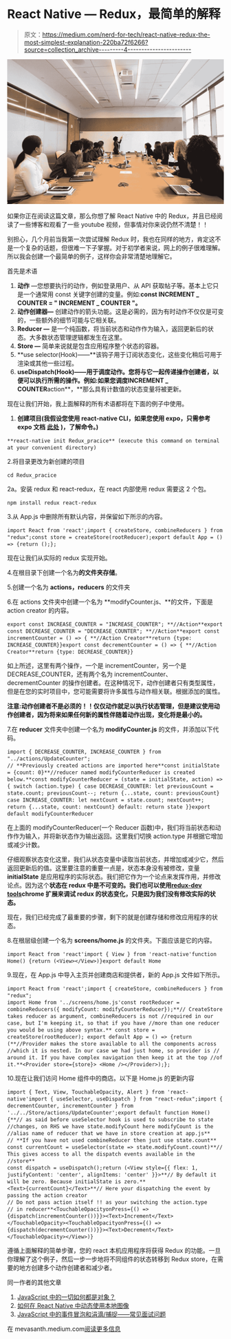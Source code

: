 # React Native — Redux，最简单的解释

> 原文：<https://medium.com/nerd-for-tech/react-native-redux-the-most-simplest-explanation-220ba72f6266?source=collection_archive---------4----------------------->

![](img/49a9bd58e8628b10031c2c4d3418af0f.png)

如果你正在阅读这篇文章，那么你想了解 React Native 中的 Redux，并且已经阅读了一些博客和观看了一些 youtube 视频，但事情对你来说仍然不清楚！！

别担心，几个月前当我第一次尝试理解 Redux 时，我也在同样的地方，肯定这不是一个复杂的话题，但很难一下子掌握。对于初学者来说，网上的例子很难理解。所以我会创建一个最简单的例子，这样你会非常清楚地理解它。

首先是术语

1.  **动作** —您想要执行的动作，例如登录用户、从 API 获取帖子等。基本上它只是一个通常用 const 关键字创建的变量。例如:**const INCREMENT _ COUNTER = " INCREMENT _ COUNTER "。**
2.  **动作创建器—** 创建动作的箭头功能。这是必需的，因为有时动作不仅仅是可变的，一些额外的细节可能与它相关联。
3.  **Reducer —** 是一个纯函数，将当前状态和动作作为输入，返回更新后的状态。大多数状态管理逻辑都发生在这里。
4.  **Store —** 简单来说就是包含应用程序整个状态的容器。
5.  **use selector(Hook)——**该钩子用于订阅状态变化，这些变化稍后可用于渲染或其他一些过程。
6.  **useDispatch(Hook)——**用于调度动作。您将与它一起传递操作创建者，以便可以执行所需的操作。例如:如果您调度**INCREMENT _ COUNTER**action**，**那么具有计数值的状态变量将被更新。

现在让我们开始，我上面解释的所有术语都将在下面的例子中使用。

1.  **创建项目(我假设您使用 react-native CLI，如果您使用 expo，只需参考 expo 文档** [**此处**](https://docs.expo.io/workflow/expo-cli/) **)，了解命令。)**

```
**react-native init Redux_pracice** (execute this command on terminal at your convenient directory)
```

2.将目录更改为新创建的项目

```
cd Redux_pracice
```

2a。安装 redux 和 react-redux，在 react 内部使用 redux 需要这 2 个包。

```
npm install redux react-redux
```

3.从 App.js 中删除所有默认内容，并保留如下所示的内容。

```
import React from 'react';import { createStore, combineReducers } from "redux";const store = createStore(rootReducer);export default App = () => {return ();};
```

现在让我们从实际的 redux 实现开始。

4.在根目录下创建一个名为**的文件夹存储**。

5.创建一个名为 **actions，reducers** 的文件夹

6.在 actions 文件夹中创建一个名为 **modifyCounter.js、**的文件，下面是 action creator 的内容。

```
export const INCREASE_COUNTER = "INCREASE_COUNTER"; **//Action**export const DECREASE_COUNTER = "DECREASE_COUNTER"; **//Action**export const incrementCounter = () => { **//Action Creator**return {type: INCREASE_COUNTER}}export const decrementCounter = () => { **//Action Creator**return {type: DECREASE_COUNTER}}
```

如上所述，这里有两个操作，一个是 incrementCounter，另一个是 DECREASE_COUNTER，还有两个名为 incrementCounter、decrementCounter 的操作创建者。在这种情况下，动作创建者只有类型属性，但是在您的实时项目中，您可能需要将许多属性与动作相关联。根据添加的属性。

**注意:动作创建者不是必须的！！仅仅动作就足以执行状态管理，但是建议使用动作创建者，因为将来如果任何新的属性伴随着动作出现，变化将是最小的。**

7.在 **reducer** 文件夹中创建一个名为 **modifyCounter.js** 的文件，并添加以下代码。

```
import { DECREASE_COUNTER, INCREASE_COUNTER } from "../actions/UpdateCounter";
// **Previously created actions are imported here**const initialState = {count: 0}**//reducer named modifyCounterReducer is created below.**const modifyCounterReducer = (state = initialState, action) => { switch (action.type) { case DECREASE_COUNTER: let previousCount = state.count; previousCount--; return {...state, count: previousCount} case INCREASE_COUNTER: let nextCount = state.count; nextCount++; return {...state, count: nextCount} default: return state }}export default modifyCounterReducer
```

在上面的 modifyCounterReducer(一个 Reducer 函数)中，我们将当前状态和动作作为输入，并将新状态作为输出返回。这里我们切换 action.type 并根据它增加或减少计数。

仔细观察状态变化这里，我们从状态变量中读取当前状态，并增加或减少它，然后返回更新后的值。这里要注意的重要一点是，状态本身没有被修改，变量 **initialState** 是应用程序的实际状态。我们把它作为一个论点来发挥作用，并修改论点。因为这个**状态在 redux 中是不可变的。我们也可以使用**[**redux-dev tools**](https://chrome.google.com/webstore/detail/redux-devtools/lmhkpmbekcpmknklioeibfkpmmfibljd?hl=en)**chrome 扩展来调试 redux 的状态变化，只是因为我们没有修改实际的状态。**

现在，我们已经完成了最重要的步骤，剩下的就是创建存储和修改应用程序的状态。

8.在根层级创建一个名为 **screens/home.js** 的文件夹。下面应该是它的内容。

```
import React from 'react'import { View } from 'react-native'function Home() {return (<View></View>)}export default Home
```

9.现在，在 App.js 中导入主页并创建商店和提供者，新的 App.js 文件如下所示。

```
import React from 'react';import { createStore, combineReducers } from "redux";
import Home from '../screens/home.js'const rootReducer = combineReducers({ modifyCount: modifyCounterReducer});**// CreateStore takes reducer as argument, combineReducers is not //required in our case, but I'm keeping it, so that if you have //more than one reducer you would be using above syntax.** const store = createStore(rootReducer); export default App = () => {return (**//Provider makes the store available to all the components across //which it is nested. In our case we had just home, so provider is // around it. If you have complex navigation then keep it at the top //of it.**<Provider store={store}> <Home /></Provider>);};
```

10.现在让我们访问 Home 组件中的商店。以下是 Home.js 的更新内容

```
import { Text, View, TouchableOpacity, Alert } from 'react-native'import { useSelector, useDispatch } from "react-redux";import { decrementCounter, incrementCounter } from '../../Store/actions/UpdateCounter';export default function Home() {**// as said before useSelector hook is used to subscribe to state //changes, on RHS we have state.modifyCount here modifyCount is the //alias name of reducer that we have in store creation at app.js**  
// **If you have not used combineReducer then just use state.count** const currentCount = useSelector(state => state.modifyCount.count)**// This gives access to all the dispatch events available in the //store**
const dispatch = useDispatch();return (<View style={{ flex: 1, justifyContent: 'center', alignItems: 'center' }}>**// By default it will be zero. Because initialState is zero.**
<Text>{currentCount}</Text>**// Here your dispatching the event by passing the action creator
// Do not pass action itself !! as your switching the action.type
// in reducer**<TouchableOpacityonPress={() => {dispatch(incrementCounter())}}><Text>Increment</Text></TouchableOpacity><TouchableOpacityonPress={() => {dispatch(decrementCounter())}}><Text>Decrement</Text></TouchableOpacity></View>)}
```

遵循上面解释的简单步骤，您的 react 本机应用程序将获得 Redux 的功能。一旦你理解了这个例子，然后一步一步地将不同组件的状态转移到 Redux store，在需要的地方创建多个动作创建者和减少者。

同一作者的其他文章

1.  [JavaScript 中的一切如何都是对象？](https://mevasanth.medium.com/how-everything-is-object-in-javascript-a4164d7e6a2d)
2.  [如何在 React Native 中动态使用本地图像](https://mevasanth.medium.com/how-to-use-local-images-dynamically-in-react-native-71b9f3b0db20)
3.  [JavaScript 中的事件冒泡和涓滴/捕捉——常见面试问题](https://mevasanth.medium.com/event-bubbling-and-trickling-capturing-in-javascript-common-interview-question-8817238df70a)

在 mevasanth.medium.com[阅读更多信息](https://mevasanth.medium.com)